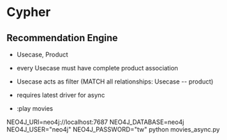 # Cypher

## Recommendation Engine
- Usecase, Product
- every Usecase must have complete product association
- Usecase acts as filter (MATCH all relationships: Usecase -- product)

- requires latest driver for async
- :play movies

NEO4J_URI=neo4j://localhost:7687 NEO4J_DATABASE=neo4j NEO4J_USER="neo4j" NEO4J_PASSWORD="tw" python movies_async.py
